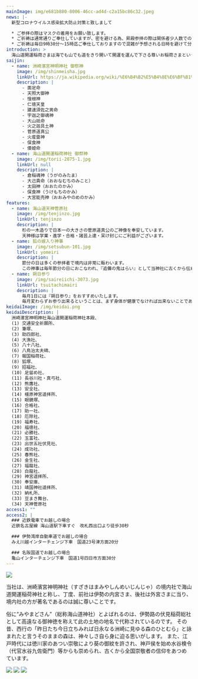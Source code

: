 ```yaml
---
mainImage: img/e681b880-8006-46cc-ad4d-c2a15bc86c32.jpeg
news: |-
  新型コロナウイルス感染拡大防止対策と致しまして

  * ご参拝の際はマスクの着用をお願い致します。
  * ご祈祷は通常通りご奉仕していますが、密を避ける為、昇殿参拝の際は関係者少人数でのお参りにご協力をお願い致します。
  * ご祈祷は毎日9時30分～15時迄ご奉仕しておりますので混雑が予想される日時を避けて分散してのご参拝を推奨いたします。
introduction: >
  海山道開運稲荷さまは海でも山でも道をきり開いて開運を運んで下さる尊いお稲荷さまということで、お金やお客様を運べば商売繁盛、車や船を運んで交通安全・海上安全・旅行安全、筆を運んで受験合格・就職出世成功、その他縁結、子授、安産、病気平癒、借金取り等道を切り開いて都合よくお運びいただく開運諸願成就のあしどめ稲荷さまです。
saijin:
  - name: 洲崎濱宮神明神社 御祭神
    image: /img/shinmeisha.jpg
    linkUrl: https://ja.wikipedia.org/wiki/%E6%B4%B2%E5%B4%8E%E6%BF%B1%E5%AE%AE%E7%A5%9E%E6%98%8E%E7%A5%9E%E7%A4%BE
    description: |
      - 面足命
      - 天照大御神
      - 惶根神
      - 仁徳天皇
      - 建速須佐之男命
      - 宇迦之御魂神
      - 大山祇命
      - 火之迦具土神
      - 菅原道真公
      - 火産霊神
      - 保食神
      - 倭姫命
  - name: 海山道開運稲荷神社 御祭神
    image: /img/torii-2875-1.jpg
    linkUrl: null
    description: |
      - 倉稲魂神（うがのみたま）
      - 大己貴命（おおなむちのみこと）
      - 太田神（おおたのかみ）
      - 保食神（うけもちのかみ）
      - 大宮能売神（おおみやのめのかみ）
features:
  - name: 海山道天神菅原社
    image: /img/tenjinzo.jpg
    linkUrl: tenjinzo
    description: |
      杉の一木造りで日本一の大きさの菅原道真公のご神像を奉安しています。
      天神様は学業・進学・合格・諸芸上達・呆け封じにご利益がございます。
  - name: 狐の嫁入り神事
    image: /img/setsubun-101.jpg
    linkUrl: yomeiri
    description: |
      節分の日は多くの参拝者で境内は非常に賑わいます。
      この神事は毎年節分の日におこなわれ、『追儺の鬼はらい』として当神社に古くから伝わる厄祓行事です。
  - name: 朔日参り
    image: /img/saireiichi-3073.jpg
    linkUrl: tsuitachimairi
    description: |
      毎月1日には『朔日参り』をおすすめいたします。
      毎月変わらずお参り出来るということは、まず身体が健康でなければ出来ないことであり、この上ない幸せなことです。
keidaiImage: /img/keidai.png
keidaiDescription: |
  洲崎濱宮神明神社海山道開運稲荷神社本殿、
  (1) 交通安全祈願所、
  (2) 筆塚、
  (3) 助四郎社、
  (4) 大漁社、
  (5) 八十八社、
  (6) 八鳥治太夫碑、
  (7) 報国稲荷社、
  (8) 狐塚、
  (9) 招福社、
  (10) 足留め社、
  (11) 長谷川社・真弓社、
  (12) 熊鷹社、
  (13) 安全社、
  (14) 橿原神宮遥拝所、
  (15) 眼鏡塚、
  (16) 合格社、
  (17) 助一社、
  (18) 厄除社、
  (19) 福寿社、
  (20) 福徳社、
  (21) 必勝社、
  (22) 玉富社、
  (23) 出世五社伏見社、
  (24) 成功社、
  (25) 春熊社、
  (26) 金生社、
  (27) 福龍社、
  (28) 白龍社、
  (29) 神宮遥拝所、
  (30) 奉安庫、
  (31) 靖国神社遥拝所、
  (32) 納札所、
  (33) 豆まき舞台、
  (34) 天神菅原社
access1: ""
access2: |
  ### 近鉄電車でお越しの場合
  近鉄名古屋線 海山道駅下車すぐ　改札西出口より徒歩30秒

  ### 伊勢湾岸自動車道でお越しの場合
  みえ川越インターチェンジ下車　国道23号津方面20分

  ### 名阪国道でお越しの場合
  亀山インターチェンジ下車　国道1号四日市方面30分
---
```


![](/img/miyamadosan.svg)

当社は、洲崎濱宮神明神社（すざきはまみやしんめいじんじゃ）の境内社で海山道開運稲荷神社と称し、丁度、前社は伊勢の内宮さま、後社は外宮さまに当り、境内社の方が著名であるのは誠に尊いことです。

俗に“みやまどさん”（総称海山道神社）とよばれるのは、伊勢路の伏見稲荷総社として高遠なる御神徳を称えて此の土地の地名で代称されているのです。 その昔、西行の「昨日たち今日立ちみれば日永なる洲崎に見ゆる森のひとむら」と詠まれたと言うそのままの森は、神々しさ自ら身に迫る思いがします。 また、江戸時代には徳川家のあつい崇敬により葵の御紋を許され、神戸侯を始め水谷検令（代官水谷九佐衛門）等からも崇められ、古くから全国崇敬者の信仰をあつめています。

![](/img/keidai-002.jpg)
![](/img/kitsune-008.jpg)
![](/img/torii-0011.jpg)
